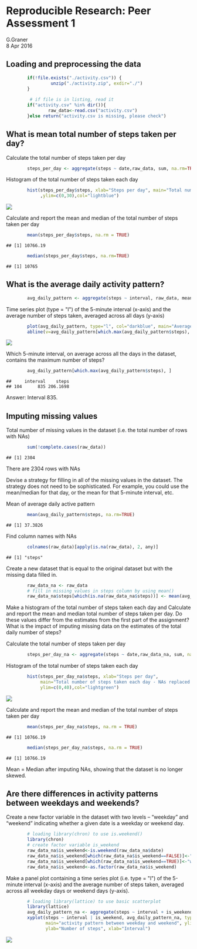 # Reproducible Research: Peer Assessment 1
G.Graner  
8 Apr 2016  

## Loading and preprocessing the data


```r
        if(!file.exists("./activity.csv")) {
                 unzip("./activity.zip", exdir="./")
        }
        
         # if file is in listing, read it
        if("activity.csv" %in% dir()){
                raw_data<-read.csv("activity.csv")
        }else return("activity.csv is missing, please check")
```

## What is mean total number of steps taken per day?

Calculate the total number of steps taken per day

```r
        steps_per_day <- aggregate(steps ~ date,raw_data, sum, na.rm=TRUE)
```

Histogram of the total number of steps taken each day

```r
        hist(steps_per_day$steps, xlab="Steps per day", main="Total number of steps taken each day"
             ,ylim=c(0,30),col="lightblue")
```

![](PA1_template_files/figure-html/hist_steps-1.png)

Calculate and report the mean and median of the total number of steps taken per day

```r
        mean(steps_per_day$steps, na.rm = TRUE)
```

```
## [1] 10766.19
```

```r
        median(steps_per_day$steps, na.rm=TRUE)
```

```
## [1] 10765
```

## What is the average daily activity pattern?

```r
        avg_daily_pattern <- aggregate(steps ~ interval, raw_data, mean, na.rm=TRUE)
```

Time series plot (type = "l") of the 5-minute interval (x-axis) and the average number of steps taken, averaged across all days (y-axis)

```r
        plot(avg_daily_pattern, type="l", col="darkblue", main="Average daily active pattern", ylim=c(0,250))
        abline(v=avg_daily_pattern[which.max(avg_daily_pattern$steps), ]$interval, col="grey")
```

![](PA1_template_files/figure-html/timeseries-1.png)

Which 5-minute interval, on average across all the days in the dataset, contains the maximum number of steps?

```r
        avg_daily_pattern[which.max(avg_daily_pattern$steps), ]
```

```
##     interval    steps
## 104      835 206.1698
```
Answer: Interval 835.

## Imputing missing values

Total number of missing values in the dataset (i.e. the total number of rows with NAs)

```r
        sum(!complete.cases(raw_data))
```

```
## [1] 2304
```
There are 2304 rows with NAs

Devise a strategy for filling in all of the missing values in the dataset. The strategy does not need to be sophisticated. For example, you could use the mean/median for that day, or the mean for that 5-minute interval, etc.

Mean of average daily active pattern

```r
        mean(avg_daily_pattern$steps, na.rm=TRUE)  
```

```
## [1] 37.3826
```

Find column names with NAs

```r
        colnames(raw_data)[apply(is.na(raw_data), 2, any)]
```

```
## [1] "steps"
```

Create a new dataset that is equal to the original dataset but with the missing data filled in.

```r
        raw_data_na <- raw_data
        # fill in missing values in steps column by using mean()
        raw_data_na$steps[which(is.na(raw_data_na$steps))] <- mean(avg_daily_pattern$steps, na.rm=TRUE)  
```

Make a histogram of the total number of steps taken each day and Calculate and report the mean and median total number of steps taken per day. Do these values differ from the estimates from the first part of the assignment? What is the impact of imputing missing data on the estimates of the total daily number of steps?

Calculate the total number of steps taken per day

```r
        steps_per_day_na <- aggregate(steps ~ date,raw_data_na, sum, na.rm=TRUE)
```

Histogram of the total number of steps taken each day

```r
        hist(steps_per_day_na$steps, xlab="Steps per day", 
             main="Total number of steps taken each day - NAs replaced with mean",
             ylim=c(0,40),col="lightgreen")
```

![](PA1_template_files/figure-html/histsteps_na-1.png)

Calculate and report the mean and median of the total number of steps taken per day

```r
        mean(steps_per_day_na$steps, na.rm = TRUE)
```

```
## [1] 10766.19
```

```r
        median(steps_per_day_na$steps, na.rm = TRUE)
```

```
## [1] 10766.19
```

Mean = Median after imputing NAs, showing that the dataset is no longer skewed.

## Are there differences in activity patterns between weekdays and weekends?

Create a new factor variable in the dataset with two levels – “weekday” and “weekend” indicating whether a given date is a weekday or weekend day.

```r
        # loading library(chron) to use is.weekend()
        library(chron)
        # create factor variable is_weekend
        raw_data_na$is_weekend<-is.weekend(raw_data_na$date)
        raw_data_na$is_weekend[which(raw_data_na$is_weekend==FALSE)]<-"weekday"
        raw_data_na$is_weekend[which(raw_data_na$is_weekend==TRUE)]<-"weekend"
        raw_data_na$is_weekend<-as.factor(raw_data_na$is_weekend)
```

Make a panel plot containing a time series plot (i.e. type = "l") of the 5-minute interval (x-axis) and the average number of steps taken, averaged across all weekday days or weekend days (y-axis).

```r
        # loading library(lattice) to use basic scatterplot
        library(lattice)
        avg_daily_pattern_na <- aggregate(steps ~ interval + is_weekend, raw_data_na, mean, na.rm=TRUE)
        xyplot(steps ~ interval | is_weekend, avg_daily_pattern_na, type="l", col="darkblue", 
               main="activity pattern between weekday and weekend", ylim=c(0,250), layout=c(1,2), 
               ylab="Number of steps", xlab="Interval")
```

![](PA1_template_files/figure-html/panelplot-1.png)

